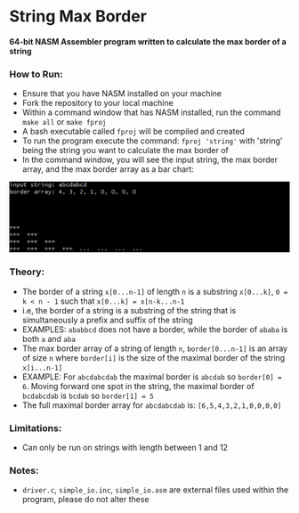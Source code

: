 # String Max Border
#### 64-bit NASM Assembler program written to calculate the max border of a string

### How to Run:
- Ensure that you have NASM installed on your machine
- Fork the repository to your local machine
- Within a command window that has NASM installed, run the command `make all` or `make fproj`
- A bash executable called `fproj` will be compiled and created
- To run the program execute the command: `fproj 'string'` with 'string' being the string you want to calculate the max border of
- In the command window, you will see the input string, the max border array, and the max border array as a bar chart:

![Max Border Example](https://github.com/areezvisram/String-Max-Border-Assembler/blob/master/Example.PNG)

### Theory:
- The border of a string `x[0...n-1]` of length `n` is a substring `x[0...k]`, `0 = k < n - 1` such that `x[0...k] = x[n-k...n-1`
- i.e, the border of a string is a substring of the string that is simultaneously a prefix and suffix of the string
- EXAMPLES: `ababbcd` does not have a border, while the border of `ababa` is both `a` and `aba`
- The max border array of a string of length `n`, `border[0...n-1]` is an array of size `n` where `border[i]` is the size of the maximal border of the string `x[i...n-1]`
- EXAMPLE: For `abcdabcdab` the maximal border is `abcdab` so `border[0] = 6`. Moving forward one spot in the string, the maximal border of `bcdabcdab` is `bcdab` so `border[1] = 5`
- The full maximal border array for `abcdabcdab` is: `[6,5,4,3,2,1,0,0,0,0]`

### Limitations:
- Can only be run on strings with length between 1 and 12

### Notes:
- `driver.c`, `simple_io.inc`, `simple_io.asm` are external files used within the program, please do not alter these
